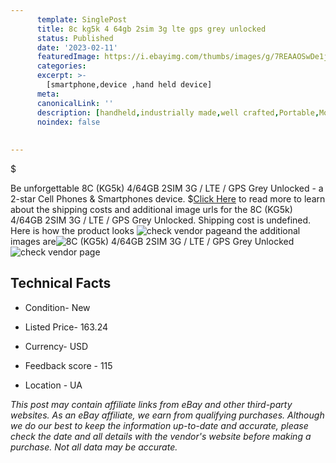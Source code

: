 ```yaml
---
      template: SinglePost
      title: 8c kg5k 4 64gb 2sim 3g lte gps grey unlocked
      status: Published
      date: '2023-02-11'
      featuredImage: https://i.ebayimg.com/thumbs/images/g/7REAAOSwDe1jT-hd/s-l225.jpg
      categories: 
      excerpt: >-
        [smartphone,device ,hand held device]
      meta:
      canonicalLink: ''
      description: [handheld,industrially made,well crafted,Portable,Mobile,Compact,Convenient,Lightweight,Maneuverable,Man-portable,Miniature,Carriable,Hand-held,Light,Holdable,Transportable,Mobile device,Pocket-sized,On-the-go,Wireless,Cordless,Compact size,Convenient size, smartphone,device ,hand held device]
      noindex: false
      
        
---
```

$

Be unforgettable 8C (KG5k) 4/64GB 2SIM 3G / LTE / GPS Grey Unlocked - a 2-star Cell Phones & Smartphones device.
$[Click Here](https://www.ebay.com/itm/285129306444?hash=item426307f14c%3Ag%3A7REAAOSwDe1jT-hd&mkevt=1&mkcid=1&mkrid=711-53200-19255-0&campid=%253CePNCampaignId%253E&customid=%253CreferenceId%253E&toolid=10049) to read more to learn about the shipping costs and additional image urls for the 8C (KG5k) 4/64GB 2SIM 3G / LTE / GPS Grey Unlocked. Shipping cost is undefined. Here is how the product looks ![check vendor page](https://i.ebayimg.com/thumbs/images/g/7REAAOSwDe1jT-hd/s-l225.jpg)and the additional images are![8C (KG5k) 4/64GB 2SIM 3G / LTE / GPS Grey Unlocked](https://i.ebayimg.com/images/g/7REAAOSwDe1jT-hd/s-l640.jpg)![check vendor page](https://origin-galleryplus.ebayimg.com/ws/web/285129306444_2_0_1/225x225.jpg,https://origin-galleryplus.ebayimg.com/ws/web/285129306444_3_0_1/225x225.jpg)



 ## Technical Facts 



     
      

 - Condition- New 


      

 - Listed Price- 163.24 


      

 - Currency- USD 


      

 - Feedback score - 115 


      

 - Location - UA 


      
      

 *_This post may contain affiliate links from eBay and other third-party websites. As an eBay affiliate, we earn from qualifying purchases. Although we do our best to keep the information up-to-date and accurate, please check the date and all details with the vendor's website before making a purchase. Not all data may be accurate._*







